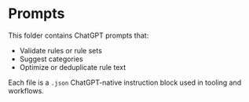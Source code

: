 # Prompts

This folder contains ChatGPT prompts that:
- Validate rules or rule sets
- Suggest categories
- Optimize or deduplicate rule text

Each file is a `.json` ChatGPT-native instruction block used in tooling and workflows.
